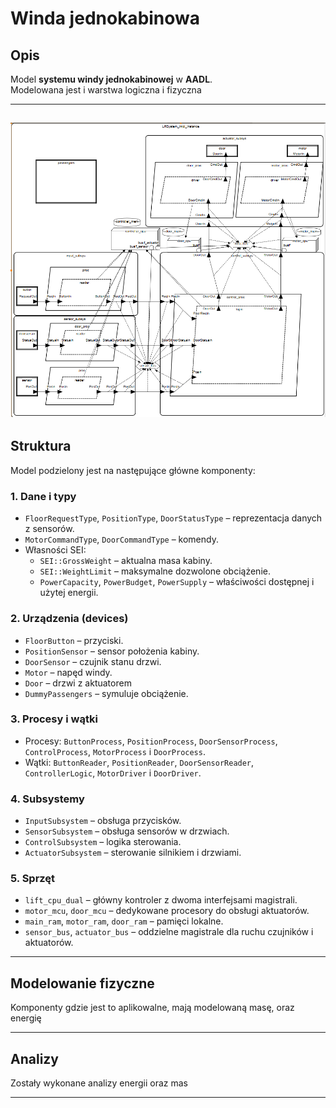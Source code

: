 # Winda jednokabinowa

## Opis
Model **systemu windy jednokabinowej** w **AADL**.  
Modelowana jest i warstwa logiczna i fizyczna

---
![](./ssr.PNG)
---

## Struktura
Model podzielony jest na następujące główne komponenty:

### 1. **Dane i typy**
- `FloorRequestType`, `PositionType`, `DoorStatusType` – reprezentacja danych z sensorów.
- `MotorCommandType`, `DoorCommandType` – komendy.
- Własności SEI:  
  - `SEI::GrossWeight` – aktualna masa kabiny.  
  - `SEI::WeightLimit` – maksymalne dozwolone obciążenie.  
  - `PowerCapacity`, `PowerBudget`, `PowerSupply` – właściwości dostępnej i użytej energii.  

### 2. **Urządzenia (devices)**
- `FloorButton` – przyciski. 
- `PositionSensor` – sensor położenia kabiny.  
- `DoorSensor` – czujnik stanu drzwi.  
- `Motor` – napęd windy.  
- `Door` – drzwi z aktuatorem
- `DummyPassengers` – symuluje obciążenie.

### 3. **Procesy i wątki**
- Procesy: `ButtonProcess`, `PositionProcess`, `DoorSensorProcess`, `ControlProcess`, `MotorProcess` i `DoorProcess`.  
- Wątki: `ButtonReader`, `PositionReader`, `DoorSensorReader`, `ControllerLogic`, `MotorDriver` i `DoorDriver`.  

### 4. **Subsystemy**
- `InputSubsystem` – obsługa przycisków.  
- `SensorSubsystem` – obsługa sensorów w drzwiach.
- `ControlSubsystem` – logika sterowania.  
- `ActuatorSubsystem` – sterowanie silnikiem i drzwiami.  

### 5. **Sprzęt**
- `lift_cpu_dual` – główny kontroler z dwoma interfejsami magistrali.  
- `motor_mcu`, `door_mcu` – dedykowane procesory do obsługi aktuatorów.  
- `main_ram`, `motor_ram`, `door_ram` – pamięci lokalne.  
- `sensor_bus`, `actuator_bus` – oddzielne magistrale dla ruchu czujników i aktuatorów.  

---

## Modelowanie fizyczne
Komponenty gdzie jest to aplikowalne, mają modelowaną masę, oraz energię

---

## Analizy
Zostały wykonane analizy energii oraz mas

---

